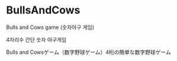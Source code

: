 # BullsAndCows
Bulls and Cows game (숫자야구 게임)

4자리수 간단 숫자 야구게임

Bulls and Cowsゲーム（数字野球ゲーム）4桁の簡単な数字野球ゲーム




